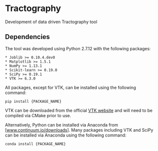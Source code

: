 # Tractography

Development of data driven Tractography tool

## Dependencies

The tool was developed using Python 2.7.12 with the following packages:
```
* Joblib >= 0.10.4.dev0
* Matplotlib >= 1.5.1
* NumPy >= 1.13.1
* Scikit-learn >= 0.19.0
* SciPy >= 0.19.1
* VTK >= 6.3.0
```

All packages, except for VTK, can be installed using the following command:
```
pip install {PACKAGE_NAME}
```

VTK can be downloaded from the official [VTK website](www.vtk.org) and will need to be compiled
via CMake prior to use.

Alternatively, Python can be installed via Anaconda from [www.continuum.io/downloads]. Many packages including VTK and SciPy can be installed via Anaconda using the following command:
```
conda install {PACKAGE_NAME}
```

